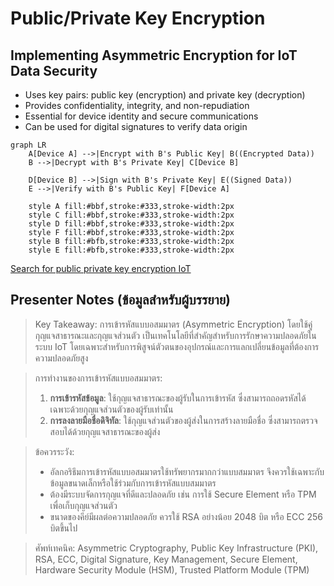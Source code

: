 # Public/Private Key Encryption

## Implementing Asymmetric Encryption for IoT Data Security

- Uses key pairs: public key (encryption) and private key (decryption)
- Provides confidentiality, integrity, and non-repudiation
- Essential for device identity and secure communications
- Can be used for digital signatures to verify data origin

```mermaid
graph LR
    A[Device A] -->|Encrypt with B's Public Key| B((Encrypted Data))
    B -->|Decrypt with B's Private Key| C[Device B]
    
    D[Device B] -->|Sign with B's Private Key| E((Signed Data))
    E -->|Verify with B's Public Key| F[Device A]
    
    style A fill:#bbf,stroke:#333,stroke-width:2px
    style C fill:#bbf,stroke:#333,stroke-width:2px
    style D fill:#bbf,stroke:#333,stroke-width:2px
    style F fill:#bbf,stroke:#333,stroke-width:2px
    style B fill:#bfb,stroke:#333,stroke-width:2px
    style E fill:#bfb,stroke:#333,stroke-width:2px
```

[Search for public private key encryption IoT](https://www.google.com/search?q=public+private+key+encryption+iot+diagram&tbm=isch)

## Presenter Notes (ข้อมูลสำหรับผู้บรรยาย)

> Key Takeaway: การเข้ารหัสแบบอสมมาตร (Asymmetric Encryption) โดยใช้คู่กุญแจสาธารณะและกุญแจส่วนตัว เป็นเทคโนโลยีที่สำคัญสำหรับการรักษาความปลอดภัยในระบบ IoT โดยเฉพาะสำหรับการพิสูจน์ตัวตนของอุปกรณ์และการแลกเปลี่ยนข้อมูลที่ต้องการความปลอดภัยสูง

> การทำงานของการเข้ารหัสแบบอสมมาตร:
> 1. **การเข้ารหัสข้อมูล**: ใช้กุญแจสาธารณะของผู้รับในการเข้ารหัส ซึ่งสามารถถอดรหัสได้เฉพาะด้วยกุญแจส่วนตัวของผู้รับเท่านั้น
> 2. **การลงลายมือชื่อดิจิทัล**: ใช้กุญแจส่วนตัวของผู้ส่งในการสร้างลายมือชื่อ ซึ่งสามารถตรวจสอบได้ด้วยกุญแจสาธารณะของผู้ส่ง

> ข้อควรระวัง:
> - อัลกอริธึมการเข้ารหัสแบบอสมมาตรใช้ทรัพยากรมากกว่าแบบสมมาตร จึงควรใช้เฉพาะกับข้อมูลขนาดเล็กหรือใช้ร่วมกับการเข้ารหัสแบบสมมาตร
> - ต้องมีระบบจัดการกุญแจที่ดีและปลอดภัย เช่น การใช้ Secure Element หรือ TPM เพื่อเก็บกุญแจส่วนตัว
> - ขนาดของคีย์มีผลต่อความปลอดภัย ควรใช้ RSA อย่างน้อย 2048 บิต หรือ ECC 256 บิตขึ้นไป

> ศัพท์เทคนิค: Asymmetric Cryptography, Public Key Infrastructure (PKI), RSA, ECC, Digital Signature, Key Management, Secure Element, Hardware Security Module (HSM), Trusted Platform Module (TPM)
